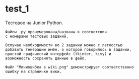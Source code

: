 # test_1
 Тестовое на Junior Python.

    Файлы .py пронумерованы/названы в соответсвии 
    с номерами тестовых заданий.
    
    Вслучае необходимости во 2 задании можно с легкостью 
    добавить генерацию имён, о которой говорилось в задании,
    простой графический интерфейс (tkinter, kivy) и
    возможность сохранять данные в файл.

    Файл "Миниошибка в wiki.png" демонстрирует соответственно
    ошибку на страничке вики.

    
    
 


